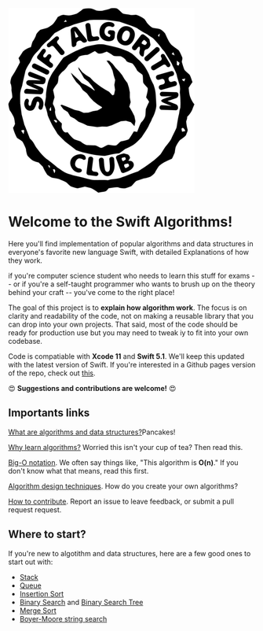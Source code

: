 ![Swift Algorithms](Images/SwiftAlgorithm-410-transp.png)

# Welcome to the Swift Algorithms!

Here you'll find implementation of popular algorithms and data structures in everyone's favorite new language Swift, with detailed Explanations of how they work.

if you're computer science student who needs to learn this stuff for exams -- or if you're a self-taught programmer who wants to brush up on the theory behind your craft -- you've come to the right place!

The goal of this project is to **explain how algorithm work**. The focus is on clarity and readability of the code, not on making a reusable library that you can drop into your own projects. That said, most of the code should be ready for production use but you may need to tweak iy to fit into your own codebase. 

Code is compatiable with **Xcode 11** and **Swift 5.1**. We'll keep this updated with the latest version of Swift. If you're interested in a Github pages version of the repo, check out [this](https://aquarchitect.github.io/swift-algorithm-club/).

:heart_eyes: **Suggestions and contributions are welcome!** :heart_eyes:

## Importants links

[What are algorithms and data structures?](What%20are%20Algorithms.markdown)Pancakes!

[Why learn algorithms?](Why%20Algorithms.markdown) Worried this isn't your cup of tea? Then read this. 

[Big-O notation](Big-O%20Notation.markdown). We often say things like, "This algorithm is **O(n)**." If you don't know what that means, read this first. 

[Algorithm design techniques](Algorithm%20Design.markdown). How do you create your own algorithms?

[How to contribute](). Report an issue to leave feedback, or submit a pull request request. 

## Where to start?

If you're new to algotithm and data structures, here are a few good ones to start out with: 

- [Stack](Stack/)
- [Queue](Queue/)
- [Insertion Sort](Insertion%20Sort)
- [Binary Search](Binary%20Search/) and [Binary Search Tree](Binary%20Search%20Tree/)
- [Merge Sort](Merge%20Sort/)
- [Boyer-Moore string search](Boyer-Moore-Horspool/)

